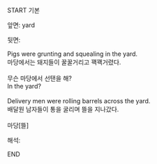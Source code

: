 START
기본

앞면:
yard


뒷면:
<div><div>Pigs were grunting and squealing in the yard. </div><div><div>마당에서는 돼지들이 꿀꿀거리고 꽥꽥거렸다.</div></div></div><div><br></div><div><div><div>무슨 마당에서 선탠을 해?</div></div><div><div>In the yard?</div></div></div><div><br></div><div><div>Delivery men were rolling barrels across the yard. </div><div><div>배달원 남자들이 통을 굴리며 뜰을 지나갔다.</div></div></div><div><br></div><div>마당[뜰]</div>


해석:
<!--ID: 1746614454993-->
END